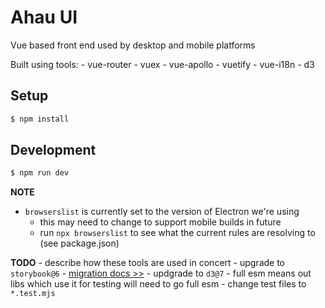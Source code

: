 # Ahau UI

Vue based front end used by desktop and mobile platforms

Built using tools:
    - vue-router
    - vuex
    - vue-apollo
    - vuetify
    - vue-i18n
    - d3

## Setup

```bash
$ npm install
```

## Development

```bash
$ npm run dev
```

**NOTE**
- `browserslist` is currently set to the version of Electron we're using
    - this may need to change to support mobile builds in future
    - run `npx browserslist` to see what the current rules are resolving to (see package.json)

**TODO**
    - describe how these tools are used in concert
    - upgrade to `storybook@6`
        - [migration docs >>](https://github.com/storybookjs/storybook/blob/next/MIGRATION.md#from-version-53x-to-60x)
    - updgrade to `d3@7`
        - full esm means out libs which use it for testing will need to go full esm
        - change test files to `*.test.mjs`
